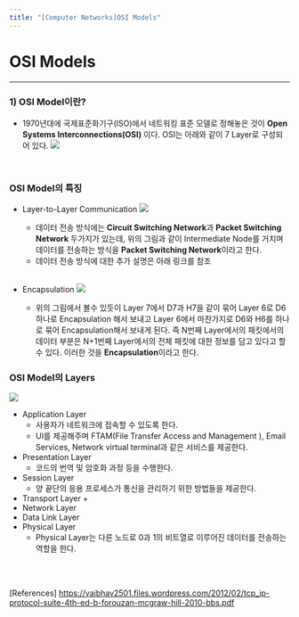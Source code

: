 ```yaml
---
title: "[Computer Networks]OSI Models"
---
```

# OSI Models
<hr>

### 1) OSI Model이란?
+ 1970년대에 국제표준화기구(ISO)에서 네트워킹 표준 모델로 정해놓은 것이 **Open Systems Interconnections(OSI)** 이다. OSI는 아래와 같이 7 Layer로 구성되어 있다.
  <img src="C:\Users\hnn02\OneDrive\문서\GitHub\stuart-park.github.io\assets\images\OSI Image.JPG">
<br>

### OSI Model의 특징
+ Layer-to-Layer Communication
    <img src="C:\Users\hnn02\OneDrive\문서\GitHub\stuart-park.github.io\assets\images\OSI Communication.JPG">
    + 데이터 전송 방식에는 **Circuit Switching Network**과 **Packet Switching Network** 두가지가 있는데, 위의 그림과 같이 Intermediate Node를 거치며 데이터를 전송하는 방식을 **Packet Switching Network**이라고 한다. 
    + 데이터 전송 방식에 대한 추가 설명은 아래 링크를 참조
    <br>

+ Encapsulation
    <img src="C:\Users\hnn02\OneDrive\문서\GitHub\stuart-park.github.io\assets\images\OSI Encapsulation.JPG">
    + 위의 그림에서 볼수 있듯이 Layer 7에서 D7과 H7을 같이 묶어 Layer 6로 D6하나로 Encapsulation 해서 보내고 Layer 6에서 마찬가지로 D6와 H6를 하나로 묶어 Encapsulation해서 보내게 된다. 즉 N번째 Layer에서의 패킷에서의 데이터 부분은 N+1번째 Layer에서의 전체 패킷에 대한 정보를 담고 있다고 할 수 있다. 이러한 것을 **Encapsulation**이라고 한다.


### OSI Model의 Layers
<img src="C:\Users\hnn02\OneDrive\문서\GitHub\stuart-park.github.io\assets\images\OSI Summary.JPG">

+ Application Layer
    + 사용자가 네트워크에 접속할 수 있도록 한다.
    + UI를 제공해주며 FTAM(File Transfer Access and Management ), Email Services, Network virtual terminal과 같은 서비스를 제공한다.
+ Presentation Layer
    + 코드의 번역 및 암호화 과정 등을 수행한다.
+ Session Layer
    + 양 끝단의 응용 프로세스가 통신을 관리하기 위한 방법들을 제공한다.
+ Transport Layer
    + 
+ Network Layer
+ Data Link Layer
+ Physical Layer
    + Physical Layer는 다른 노드로 0과 1의 비트열로 이루어진 데이터를 전송하는 역할을 한다.
 

 <br>
 <br>
 
 [References]
 https://vaibhav2501.files.wordpress.com/2012/02/tcp_ip-protocol-suite-4th-ed-b-forouzan-mcgraw-hill-2010-bbs.pdf
 
